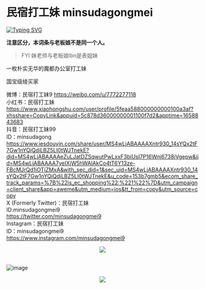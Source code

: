 # 民宿打工妹 minsudagongmei
[![Typing SVG](https://readme-typing-svg.herokuapp.com/?lines=Hola+minsudagongmei;sa+rang+hae+yo)](https://git.io/typing-svg)

**注意区分，本词条与老板娘不是同一个人。**<br>

> FYI 妹老师与老板娘lbn是表姐妹

一枚朴实无华的魔都办公室打工妹<br>

国宝级绫买家

微博：民宿打工妹9 https://weibo.com/u/7772277118<br>
小红书：民宿打工妹 https://www.xiaohongshu.com/user/profile/5feaa588000000000100a3af?xhsshare=CopyLink&appuid=5c878d36000000001100f7d2&apptime=1658843683<br>
抖音：民宿打工妹99<br>
ID：minsudagong<br>
https://www.iesdouyin.com/share/user/MS4wLjABAAAAXntr930_14sYQx2tF7Gw1nYQjQdiLBZ5LI0tWJTnekE?did=MS4wLjABAAAAeZuLJatDZSqwutPwLxxF3biUsI7P16Wnj6738iVgepw&iid=MS4wLjABAAAA7yeIXjW5hWAlAkCo4tT6Y13ze-FBcMJrQd1iOTiZMxA&with_sec_did=1&sec_uid=MS4wLjABAAAAXntr930_14sYQx2tF7Gw1nYQjQdiLBZ5LI0tWJTnekE&u_code=153b7gmb5&ecom_share_track_params=%7B%22is_ec_shopping%22:%221%22%7D&utm_campaign=client_share&app=aweme&utm_medium=ios&tt_from=copy&utm_source=copy<br>
X (Formerly Twitter)：民宿打工妹<br>
ID:minsudagongmei9<br>
https://twitter.com/minsudagongmei9<br>
Instagram：民宿打工妹<br>
ID：minsudagongmei9<br>
https://www.instagram.com/minsudagongmei9<br>
<!-- 绝世无双的老师 -->
<div align="center" ><img order-radius="100px" src="https://img1.imgtp.com/2022/08/01/l4NbEZEw.jpeg"/></div>
<br>


![image](https://github.com/minsudagongmei/minsudagongmei.github.io/blob/main/img-storage/1FE6CEA6-5D0B-4E48-AE71-151F29FEE673.jpeg)

<div align="center"><img src=https://profile-counter.glitch.me/minsudagongmei/count.svg/></div>
